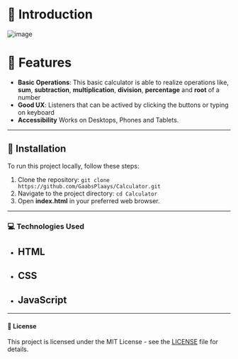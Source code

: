 <h1>📝 Introduction</h1>

![image](https://github.com/user-attachments/assets/f3966e65-cec4-408c-9a1a-dffdcd45f4d2)

# 📂 Features

- **Basic Operations**: This basic calculator is able to realize operations like, **sum**, **subtraction**, **multiplication**, **division**, **percentage** and **root** of a number
- **Good UX**: Listeners that can be actived by clicking the buttons or typing on keyboard
- **Accessibility** Works on Desktops, Phones and Tablets.

---

<h2>🔧 Installation</h2>
To run this project locally, follow these steps:

1. Clone the repository: `git clone https://github.com/GaabsPlaays/Calculator.git`
2. Navigate to the project directory: `cd Calculator`
3. Open **index.html** in your preferred web browser.

---

<h3>💻 Technologies Used</h3>

- ## HTML
- ## CSS
- ## JavaScript

--- 

<h4>📄 License</h4>

This project is licensed under the MIT License - see the [LICENSE](LICENSE) file for details.
